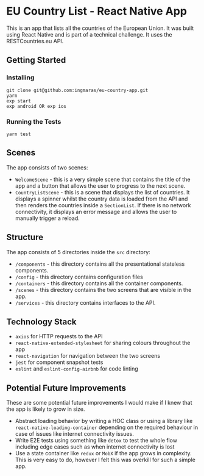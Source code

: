 # EU Country List - React Native App
This is an app that lists all the countries of the European Union. It was built using React Native and is part of a technical challenge.
It uses the RESTCountries.eu API.

## Getting Started
### Installing
```
git clone git@github.com:ingmaras/eu-country-app.git
yarn
exp start
exp android OR exp ios
```
### Running the Tests
```
yarn test
```
## Scenes
The app consists of two scenes:
* `WelcomeScene` - this is a very simple scene that contains the title of the app and a button that allows the user to progress to the next scene.
* `CountryListScene` - this is a scene that displays the list of countries. It displays a spinner whilst the country data is loaded from the API and then renders the countries inside a `SectionList`. If there is no network connectivity, it displays an error message and allows the user to manually trigger a reload.
## Structure
The app consists of 5 directories inside the `src` directory:
* `/components` - this directory contains all the presentational stateless components.
* `/config` - this directory contains configuration files
* `/containers` - this directory contains all the container components.
* `/scenes` - this directory contains the two screens that are visible in the app.
* `/services` - this directory contains interfaces to the API.

## Technology Stack
* `axios` for HTTP requests to the API
* `react-native-extended-stylesheet` for sharing colours throughout the app
* `react-navigation` for navigation between the two screens
* `jest` for component snapshot tests
* `eslint` and `eslint-config-airbnb` for code linting
## Potential Future Improvements
These are some potential future improvements I would make if I knew that the app is likely to grow in size.
* Abstract loading behavior by writing a HOC class or using a library like `react-native-loading-container` depending on the required behaviour in case of issues like internet connectivity issues.
* Write E2E tests using something like `detox` to test the whole flow including edge cases such as when internet connectivity is lost
* Use a state container like `redux` or `MobX` if the app grows in complexity. This is very easy to do, however I felt this was overkill for such a simple app.